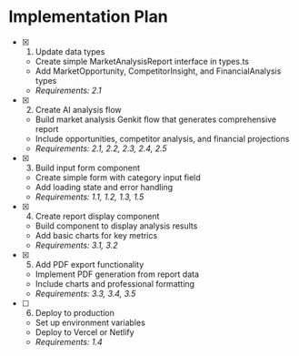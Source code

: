 # Implementation Plan

- [x] 1. Update data types


  - Create simple MarketAnalysisReport interface in types.ts
  - Add MarketOpportunity, CompetitorInsight, and FinancialAnalysis types
  - _Requirements: 2.1_

- [x] 2. Create AI analysis flow


  - Build market analysis Genkit flow that generates comprehensive report
  - Include opportunities, competitor analysis, and financial projections
  - _Requirements: 2.1, 2.2, 2.3, 2.4, 2.5_

- [x] 3. Build input form component


  - Create simple form with category input field
  - Add loading state and error handling
  - _Requirements: 1.1, 1.2, 1.3, 1.5_

- [x] 4. Create report display component


  - Build component to display analysis results
  - Add basic charts for key metrics
  - _Requirements: 3.1, 3.2_

- [x] 5. Add PDF export functionality

  - Implement PDF generation from report data
  - Include charts and professional formatting
  - _Requirements: 3.3, 3.4, 3.5_

- [ ] 6. Deploy to production



  - Set up environment variables
  - Deploy to Vercel or Netlify
  - _Requirements: 1.4_